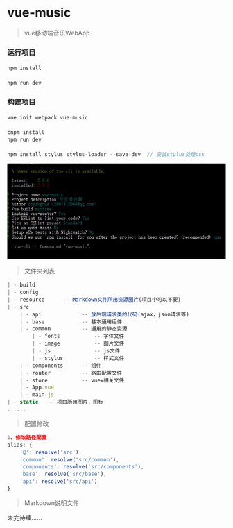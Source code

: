 # vue-music

> vue移动端音乐WebApp

### 运行项目

```javascript
npm install

npm run dev
```

### 构建项目

```javascript
vue init webpack vue-music

cnpm install
npm run dev

npm install stylus stylus-loader --save-dev  // 安装stylus处理css

```
![](resource/1.jpg)


> 文件夹列表

```javascript
| - build
| - config
| - resource      -- Markdown文件所用资源图片(项目中可以不要)
| - src
    | - api             -- 放后端请求类的代码(ajax，json请求等)
    | - base            -- 基本通用组件
    | - common          -- 通用的静态资源
        | - fonts           -- 字体文件
        | - image           -- 图片文件
        | - js              -- js文件
        | - stylus          -- 样式文件
    | - components      -- 组件
    | - router          -- 路由配置文件
    | - store           -- vuex相关文件
    | - App.vue
    | - main.js
| - static   -- 项目所用图片，图标
......

```

> 配置修改

```javascript
1、修改路径配置
alias: {
    '@': resolve('src'),
    'common': resolve('src/common'),
    'components': resolve('src/components'),
    'base': resolve('src/base'),
    'api': resolve('src/api')
}


```

> Markdown说明文件




未完待续......












